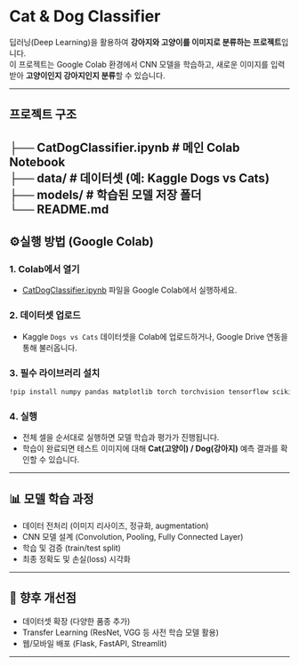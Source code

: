 # Cat & Dog Classifier

딥러닝(Deep Learning)을 활용하여 **강아지와 고양이를 이미지로 분류하는 프로젝트**입니다.  
이 프로젝트는 Google Colab 환경에서 CNN 모델을 학습하고, 새로운 이미지를 입력받아 **고양이인지 강아지인지 분류**할 수 있습니다.

---

## 프로젝트 구조
├── CatDogClassifier.ipynb # 메인 Colab Notebook  
├── data/ # 데이터셋 (예: Kaggle Dogs vs Cats)  
├── models/ # 학습된 모델 저장 폴더  
└── README.md  
---

## ⚙실행 방법 (Google Colab)

### 1. Colab에서 열기
- [CatDogClassifier.ipynb](./CatDogClassifier.ipynb) 파일을 Google Colab에서 실행하세요.  

### 2️. 데이터셋 업로드
- Kaggle `Dogs vs Cats` 데이터셋을 Colab에 업로드하거나, Google Drive 연동을 통해 불러옵니다.  

### 3️. 필수 라이브러리 설치
```bash
!pip install numpy pandas matplotlib torch torchvision tensorflow scikit-learn opencv-python
```

### 4️. 실행
- 전체 셀을 순서대로 실행하면 모델 학습과 평가가 진행됩니다.  
- 학습이 완료되면 테스트 이미지에 대해 **Cat(고양이) / Dog(강아지)** 예측 결과를 확인할 수 있습니다.  

---

## 📊 모델 학습 과정
- 데이터 전처리 (이미지 리사이즈, 정규화, augmentation)
- CNN 모델 설계 (Convolution, Pooling, Fully Connected Layer)
- 학습 및 검증 (train/test split)
- 최종 정확도 및 손실(loss) 시각화

---

## 🚀 향후 개선점
- 데이터셋 확장 (다양한 품종 추가)
- Transfer Learning (ResNet, VGG 등 사전 학습 모델 활용)
- 웹/모바일 배포 (Flask, FastAPI, Streamlit)
---
